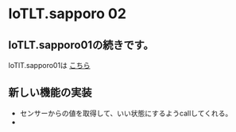 # IoTLT.sapporo 02  
## IoTLT.sapporo01の続きです。　　
IoTlT.sapporo01は
[こちら](https://github.com/Yoshiki-Yamada/iotlt01_linebot)  
## 新しい機能の実装  
- センサーからの値を取得して、いい状態にするようcallしてくれる。  
- 
